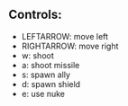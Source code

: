 ## Controls:
* LEFTARROW: move left
* RIGHTARROW: move right
* w: shoot
* a: shoot missile
* s: spawn ally
* d: spawn shield
* e: use nuke
